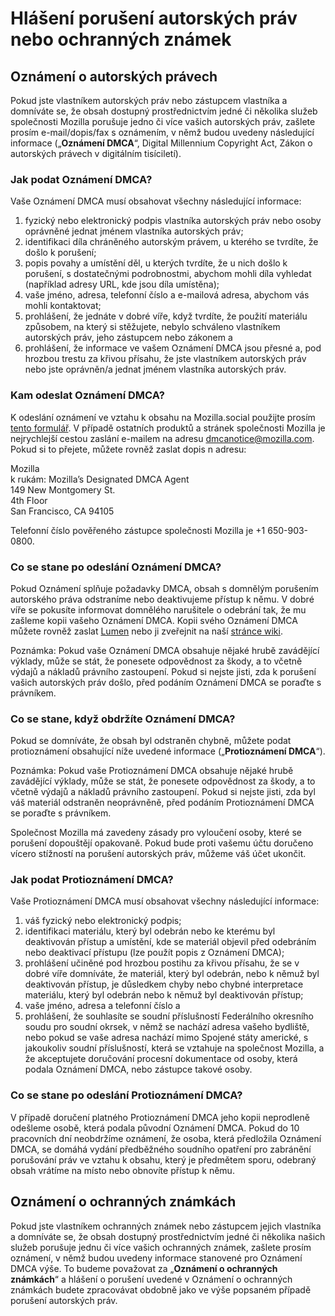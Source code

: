 ﻿# Hlášení porušení autorských práv nebo ochranných známek

## Oznámení o autorských právech

Pokud jste vlastníkem autorských práv nebo zástupcem vlastníka a domníváte se, že obsah dostupný prostřednictvím jedné či několika služeb společnosti Mozilla porušuje jedno či více vašich autorských práv, zašlete prosím e-mail/dopis/fax s oznámením, v němž budou uvedeny následující informace („**Oznámení DMCA**“, Digital Millennium Copyright Act, Zákon o autorských právech v digitálním tisíciletí).

### Jak podat Oznámení DMCA?

Vaše Oznámení DMCA musí obsahovat všechny následující informace:

1. fyzický nebo elektronický podpis vlastníka autorských práv nebo osoby oprávněné jednat jménem vlastníka autorských práv;
2. identifikaci díla chráněného autorským právem, u kterého se tvrdíte, že došlo k porušení;
3. popis povahy a umístění děl, u kterých tvrdíte, že u nich došlo k porušení, s dostatečnými podrobnostmi, abychom mohli díla vyhledat (například adresy URL, kde jsou díla umístěna);
4. vaše jméno, adresa, telefonní číslo a e-mailová adresa, abychom vás mohli kontaktovat;
5. prohlášení, že jednáte v dobré víře, když tvrdíte, že použití materiálu způsobem, na který si stěžujete, nebylo schváleno vlastníkem autorských práv, jeho zástupcem nebo zákonem a
6. prohlášení, že informace ve vašem Oznámení DMCA jsou přesné a, pod hrozbou trestu za křivou přísahu, že jste vlastníkem autorských práv nebo jste oprávněn/a jednat jménem vlastníka autorských práv.

### Kam odeslat Oznámení DMCA?

K odeslání oznámení ve vztahu k obsahu na Mozilla.social použijte prosím [tento formulář](https://reports.mozilla.social/infringement-form). V případě ostatních produktů a stránek společnosti Mozilla je nejrychlejší cestou zaslání e-mailem na adresu [dmcanotice@mozilla.com](mailto:dmcanotice@mozilla.com). Pokud si to přejete, můžete rovněž zaslat dopis n adresu:

Mozilla  
k rukám: Mozilla’s Designated DMCA Agent  
149 New Montgomery St.  
4th Floor  
San Francisco, CA 94105  

Telefonní číslo pověřeného zástupce společnosti Mozilla je +1 650-903-0800.

### Co se stane po odeslání Oznámení DMCA?

Pokud Oznámení splňuje požadavky DMCA, obsah s domnělým porušením autorského práva odstraníme nebo deaktivujeme přístup k němu. V dobré víře se pokusíte informovat domnělého narušitele o odebrání tak, že mu zašleme kopii vašeho Oznámení DMCA. Kopii svého Oznámení DMCA můžete rovněž zaslat [Lumen](https://lumendatabase.org/) nebo ji zveřejnit na naší [stránce wiki](https://wiki.mozilla.org/Legal/Infringement_Notices).

Poznámka: Pokud vaše Oznámení DMCA obsahuje nějaké hrubě zavádějící výklady, může se stát, že ponesete odpovědnost za škody, a to včetně výdajů a nákladů právního zastoupení. Pokud si nejste jisti, zda k porušení vašich autorských práv došlo, před podáním Oznámení DMCA se poraďte s právníkem.

### Co se stane, když obdržíte Oznámení DMCA?

Pokud se domníváte, že obsah byl odstraněn chybně, můžete podat protioznámení obsahující níže uvedené informace („**Protioznámení DMCA**“).

Poznámka: Pokud vaše Protioznámení DMCA obsahuje nějaké hrubě zavádějící výklady, může se stát, že ponesete odpovědnost za škody, a to včetně výdajů a nákladů právního zastoupení. Pokud si nejste jisti, zda byl váš materiál odstraněn neoprávněně, před podáním Protioznámení DMCA se poraďte s právníkem.

Společnost Mozilla má zavedeny zásady pro vyloučení osoby, které se porušení dopouštějí opakovaně. Pokud bude proti vašemu účtu doručeno vícero stížností na porušení autorských práv, můžeme váš účet ukončit.

### Jak podat Protioznámení DMCA?

Vaše Protioznámení DMCA musí obsahovat všechny následující informace:

1. váš fyzický nebo elektronický podpis;
2. identifikaci materiálu, který byl odebrán nebo ke kterému byl deaktivován přístup a umístění, kde se materiál objevil před odebráním nebo deaktivací přístupu (lze použít popis z Oznámení DMCA);
3. prohlášení učiněné pod hrozbou postihu za křivou přísahu, že se v dobré víře domníváte, že materiál, který byl odebrán, nebo k němuž byl deaktivován přístup, je důsledkem chyby nebo chybné interpretace materiálu, který byl odebrán nebo k němuž byl deaktivován přístup;
4. vaše jméno, adresa a telefonní číslo a 
5. prohlášení, že souhlasíte se soudní příslušností Federálního okresního soudu pro soudní okrsek, v němž se nachází adresa vašeho bydliště, nebo pokud se vaše adresa nachází mimo Spojené státy americké, s jakoukoliv soudní příslušností, která se vztahuje na společnost Mozilla, a že akceptujete doručování procesní dokumentace od osoby, která podala Oznámení DMCA, nebo zástupce takové osoby.

### Co se stane po odeslání Protioznámení DMCA?

V případě doručení platného Protioznámení DMCA jeho kopii neprodleně odešleme osobě, která podala původní Oznámení DMCA. Pokud do 10 pracovních dní neobdržíme oznámení, že osoba, která předložila Oznámení DMCA, se domáhá vydání předběžného soudního opatření pro zabránění porušování práv ve vztahu k obsahu, který je předmětem sporu, odebraný obsah vrátíme na místo nebo obnovíte přístup k němu.

## Oznámení o ochranných známkách

Pokud jste vlastníkem ochranných známek nebo zástupcem jejich vlastníka a domníváte se, že obsah dostupný prostřednictvím jedné či několika našich služeb porušuje jednu či více vašich ochranných známek, zašlete prosím oznámení, v němž budou uvedeny informace stanovené pro Oznámení DMCA výše. To budeme považovat za „**Oznámení o ochranných známkách**“ a hlášení o porušení uvedené v Oznámení o ochranných známkách budete zpracovávat obdobně jako ve výše popsaném případě porušení autorských práv.
